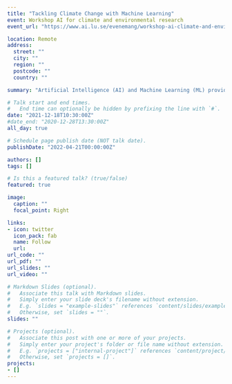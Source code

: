 ```yaml
---
title: "Tackling Climate Change with Machine Learning"
event: Workshop AI for climate and environmental research
event_url: "https://www.ai.lu.se/evenemang/workshop-ai-climate-and-environmental-research"

location: Remote
address:
  street: ""
  city: ""
  region: ""
  postcode: ""
  country: ""

summary: "Artificial Intelligence (AI) and Machine Learning (ML) provide powerful tools to tackle climate change in various applications: They can support climate change mitigation, for instance, by helping reduce greenhouse gas emissions within various applications. They can help to adapt to a changing climate and even advance climate science itself. However, AI and ML are not silver bullets and can always only be one part of the solution. This talk provides an overview of the strengths and weaknesses of ML, some example applications and recurring themes."

# Talk start and end times.
#   End time can optionally be hidden by prefixing the line with `#`.
date: "2021-12-18T10:30:00Z"
#date_end: "2020-12-28T13:30:00Z"
all_day: true

# Schedule page publish date (NOT talk date).
publishDate: "2022-04-21T00:00:00Z"

authors: []
tags: []

# Is this a featured talk? (true/false)
featured: true

image:
  caption: ""
  focal_point: Right

links:
- icon: twitter
  icon_pack: fab
  name: Follow
  url: 
url_code: ""
url_pdf: ""
url_slides: ""
url_video: ""

# Markdown Slides (optional).
#   Associate this talk with Markdown slides.
#   Simply enter your slide deck's filename without extension.
#   E.g. `slides = "example-slides"` references `content/slides/example-slides.md`.
#   Otherwise, set `slides = ""`.
slides: ""

# Projects (optional).
#   Associate this post with one or more of your projects.
#   Simply enter your project's folder or file name without extension.
#   E.g. `projects = ["internal-project"]` references `content/project/deep-learning/index.md`.
#   Otherwise, set `projects = []`.
projects:
- []
---
```


